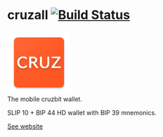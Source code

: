 # cruzall [![Build Status](https://travis-ci.org/GreenAppers/cruzall.svg?branch=master)](https://travis-ci.org/GreenAppers/cruzall)
<img src="android/app/src/main/res/mipmap-xxhdpi/ic_launcher.png" /><br/> The mobile cruzbit wallet.

SLIP 10 + BIP 44 HD wallet with BIP 39 mnemonics.

[See website](https://www.greenappers.com/cruzall)
